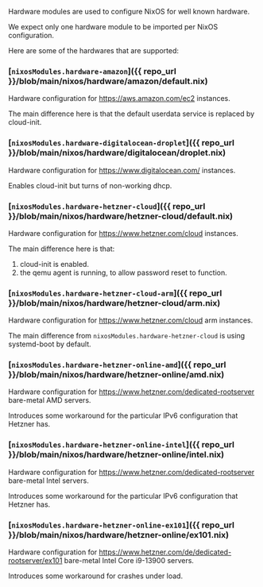 Hardware modules are used to configure NixOS for well known hardware.

We expect only one hardware module to be imported per NixOS configuration.

Here are some of the hardwares that are supported:

### [`nixosModules.hardware-amazon`]({{ repo_url }}/blob/main/nixos/hardware/amazon/default.nix)

Hardware configuration for <https://aws.amazon.com/ec2> instances.

The main difference here is that the default userdata service is replaced by cloud-init.

### [`nixosModules.hardware-digitalocean-droplet`]({{ repo_url }}/blob/main/nixos/hardware/digitalocean/droplet.nix)

Hardware configuration for <https://www.digitalocean.com/> instances.

Enables cloud-init but turns of non-working dhcp.

### [`nixosModules.hardware-hetzner-cloud`]({{ repo_url }}/blob/main/nixos/hardware/hetzner-cloud/default.nix)

Hardware configuration for <https://www.hetzner.com/cloud> instances.

The main difference here is that:
1. cloud-init is enabled.
2. the qemu agent is running, to allow password reset to function.

### [`nixosModules.hardware-hetzner-cloud-arm`]({{ repo_url }}/blob/main/nixos/hardware/hetzner-cloud/arm.nix)

Hardware configuration for <https://www.hetzner.com/cloud> arm instances.

The main difference from `nixosModules.hardware-hetzner-cloud` is using systemd-boot by default.

### [`nixosModules.hardware-hetzner-online-amd`]({{ repo_url }}/blob/main/nixos/hardware/hetzner-online/amd.nix)

Hardware configuration for <https://www.hetzner.com/dedicated-rootserver> bare-metal AMD servers.

Introduces some workaround for the particular IPv6 configuration that Hetzner has.

### [`nixosModules.hardware-hetzner-online-intel`]({{ repo_url }}/blob/main/nixos/hardware/hetzner-online/intel.nix)

Hardware configuration for <https://www.hetzner.com/dedicated-rootserver> bare-metal Intel servers.

Introduces some workaround for the particular IPv6 configuration that Hetzner has.

### [`nixosModules.hardware-hetzner-online-ex101`]({{ repo_url }}/blob/main/nixos/hardware/hetzner-online/ex101.nix)

Hardware configuration for <https://www.hetzner.com/de/dedicated-rootserver/ex101> bare-metal Intel Core i9-13900 servers.

Introduces some workaround for crashes under load.
